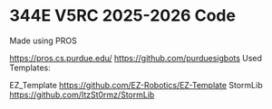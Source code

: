 # 344E V5RC 2025-2026 Code
Made using PROS

https://pros.cs.purdue.edu/
https://github.com/purduesigbots
Used Templates:

EZ_Template https://github.com/EZ-Robotics/EZ-Template
StormLib https://github.com/ItzSt0rmz/StormLib
